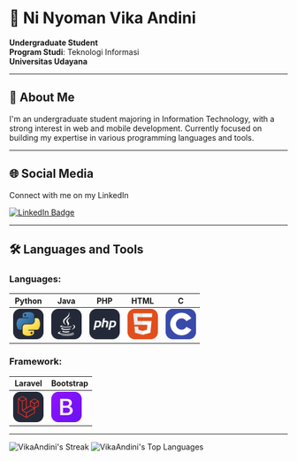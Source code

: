 # 🌟 Ni Nyoman Vika Andini

**Undergraduate Student**  
**Program Studi**: Teknologi Informasi  
**Universitas Udayana**

---

## 📌 About Me
I'm an undergraduate student majoring in Information Technology, with a strong interest in web and mobile development. Currently focused on building my expertise in various programming languages and tools.

---

## 🌐 Social Media
Connect with me on my LinkedIn

[![LinkedIn Badge](https://img.shields.io/badge/LinkedIn-0077B5?style=for-the-badge&logo=linkedin&logoColor=white)](https://www.linkedin.com/in/ni-nyoman-vika-andini-487997293) 

---

## 🛠️ Languages and Tools

### Languages:
| Python | Java | PHP | HTML | C |
|--------|------|-----|------|---|
| <img src="https://raw.githubusercontent.com/tandpfun/skill-icons/main/icons/Python-Dark.svg" width="55" height="55"/> | <img src="https://raw.githubusercontent.com/tandpfun/skill-icons/main/icons/Java-Dark.svg" width="55" height="55"/> | <img src="https://raw.githubusercontent.com/tandpfun/skill-icons/main/icons/PHP-Dark.svg" width="55" height="55"/> | <img src="https://raw.githubusercontent.com/tandpfun/skill-icons/main/icons/HTML.svg" width="55" height="55"/> | <img src="https://raw.githubusercontent.com/tandpfun/skill-icons/main/icons/C.svg" width="55" height="55"/> |

### Framework:
| Laravel | Bootstrap |
|---------|-----------|
| <img src="https://raw.githubusercontent.com/tandpfun/skill-icons/main/icons/Laravel-Dark.svg" width="55" height="55"/> | <img src="https://raw.githubusercontent.com/tandpfun/skill-icons/main/icons/Bootstrap.svg" width="55" height="55"/> |

---

![VikaAndini's Streak](https://github-readme-streak-stats.herokuapp.com/?user=vikaandinii__&theme=default&hide_border=true)
![VikaAndini's Top Languages](https://github-readme-stats.vercel.app/api/top-langs/?username=vikaandinii__&theme=default&show_icons=true&hide_border=true&layout=compact)
